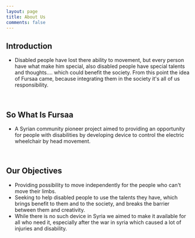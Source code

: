 ```yaml
---
layout: page
title: About Us
comments: false
---
```


## Introduction
* Disabled people have lost there ability to movement, but every person have what  make him special, also disabled people have special talents and thoughts.... which could benefit the society.
From this point the idea of Fursaa came, because integrating them in the society it's all of us responsibility.

<br>

## So What Is Fursaa
*  A Syrian community pioneer project aimed to providing an opportunity for people with disabilities by developing device to control the electric wheelchair by head movement.

<br>

## Our Objectives
* Providing possibility to move independently for the people who can't move their limbs.
* Seeking to help disabled people to use the talents they have, which brings  benefit to them and to the society,  and breaks the barrier  between them and creativity.
* While there is no such device in Syria we aimed to make it available for all who need it, especially after the war in syria which caused a lot of injuries and disability.
